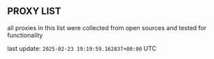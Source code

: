 ## PROXY LIST

all proxies in this list were collected from open sources and tested for functionality

last update: `2025-02-23 19:19:59.162837+00:00` UTC